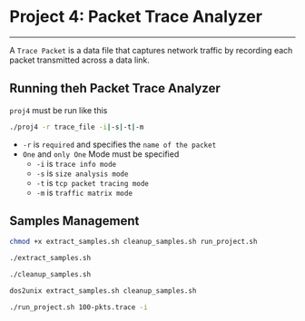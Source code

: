 # Project 4: Packet Trace Analyzer
---
A `Trace Packet` is a data file that captures network traffic by recording each packet transmitted across a data link.

## Running theh Packet Trace Analyzer

`proj4` must be run like this

```bash
./proj4 -r trace_file -i|-s|-t|-m
```
- `-r` is `required` and specifies the `name of the packet`
- `One` and `only One` Mode must be specified
    - `-i` is `trace info mode`
    - `-s` is `size analysis mode`
    - `-t` is `tcp packet tracing mode `
    - `-m` is `traffic matrix mode`

## Samples Management

```bash
chmod +x extract_samples.sh cleanup_samples.sh run_project.sh
```
```bash
./extract_samples.sh
```
```bash
./cleanup_samples.sh
```

```bash
dos2unix extract_samples.sh cleanup_samples.sh
```

```bash
./run_project.sh 100-pkts.trace -i
```


